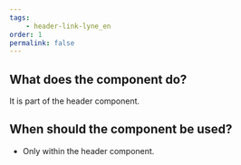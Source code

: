 ```yaml
---
tags: 
    - header-link-lyne_en
order: 1
permalink: false
---
```


## What does the component do?
It is part of the header component.

## When should the component be used?
* Only within the header component.